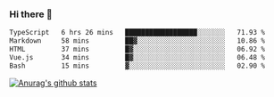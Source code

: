 ### Hi there 👋



<!--
**webB1an/webB1an** is a ✨ _special_ ✨ repository because its `README.md` (this file) appears on your GitHub profile.

Here are some ideas to get you started:

- 🔭 I’m currently working on ...
- 🌱 I’m currently learning ...
- 👯 I’m looking to collaborate on ...
- 🤔 I’m looking for help with ...
- 💬 Ask me about ...
- 📫 How to reach me: ...
- 😄 Pronouns: ...
- ⚡ Fun fact: ...
-->

<!--START_SECTION:waka-->

```txt
TypeScript   6 hrs 26 mins   ██████████████████░░░░░░░   71.93 %
Markdown     58 mins         ██▓░░░░░░░░░░░░░░░░░░░░░░   10.86 %
HTML         37 mins         █▓░░░░░░░░░░░░░░░░░░░░░░░   06.92 %
Vue.js       34 mins         █▓░░░░░░░░░░░░░░░░░░░░░░░   06.48 %
Bash         15 mins         ▓░░░░░░░░░░░░░░░░░░░░░░░░   02.90 %
```

<!--END_SECTION:waka-->


[![Anurag's github stats](https://github-readme-stats.vercel.app/api?username=webB1an&show_icons=true&theme=radical)](https://github.com/anuraghazra/github-readme-stats)

